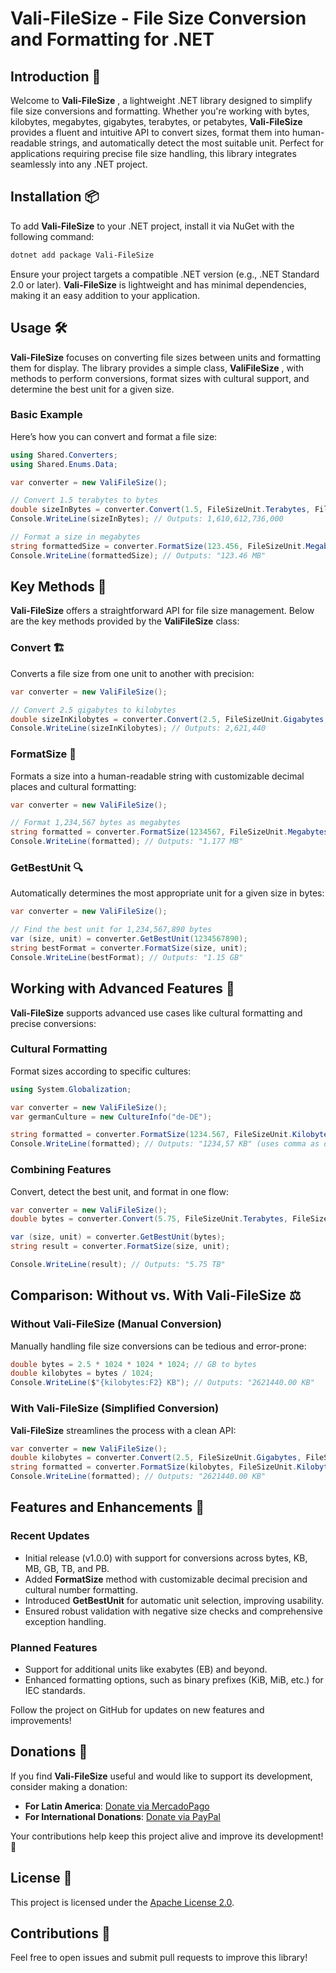 # Vali-FileSize - File Size Conversion and Formatting for .NET


## Introduction 🚀

Welcome to **Vali-FileSize** , a lightweight .NET library designed to simplify file size conversions and formatting. Whether you're working with bytes, kilobytes, megabytes, gigabytes, terabytes, or petabytes, **Vali-FileSize** provides a fluent and intuitive API to convert sizes, format them into human-readable strings, and automatically detect the most suitable unit. Perfect for applications requiring precise file size handling, this library integrates seamlessly into any .NET project.

## Installation 📦
To add **Vali-FileSize** to your .NET project, install it via NuGet with the following command:

```sh
dotnet add package Vali-FileSize
```

Ensure your project targets a compatible .NET version (e.g., .NET Standard 2.0 or later). **Vali-FileSize** is lightweight and has minimal dependencies, making it an easy addition to your application.

## Usage 🛠️

**Vali-FileSize** focuses on converting file sizes between units and formatting them for display. The library provides a simple class, **ValiFileSize** , with methods to perform conversions, format sizes with cultural support, and determine the best unit for a given size.

### Basic Example

Here’s how you can convert and format a file size:

```csharp
using Shared.Converters;
using Shared.Enums.Data;

var converter = new ValiFileSize();

// Convert 1.5 terabytes to bytes
double sizeInBytes = converter.Convert(1.5, FileSizeUnit.Terabytes, FileSizeUnit.Bytes);
Console.WriteLine(sizeInBytes); // Outputs: 1,610,612,736,000

// Format a size in megabytes
string formattedSize = converter.FormatSize(123.456, FileSizeUnit.Megabytes);
Console.WriteLine(formattedSize); // Outputs: "123.46 MB"
```

## Key Methods 📝

**Vali-FileSize** offers a straightforward API for file size management. Below are the key methods provided by the **ValiFileSize** class:

### Convert 🏗️

Converts a file size from one unit to another with precision:

```csharp
var converter = new ValiFileSize();

// Convert 2.5 gigabytes to kilobytes
double sizeInKilobytes = converter.Convert(2.5, FileSizeUnit.Gigabytes, FileSizeUnit.Kilobytes);
Console.WriteLine(sizeInKilobytes); // Outputs: 2,621,440
```

### FormatSize 🎨

Formats a size into a human-readable string with customizable decimal places and cultural formatting:

```csharp
var converter = new ValiFileSize();

// Format 1,234,567 bytes as megabytes
string formatted = converter.FormatSize(1234567, FileSizeUnit.Megabytes, decimalPlaces: 3);
Console.WriteLine(formatted); // Outputs: "1.177 MB"
```
### GetBestUnit 🔍

Automatically determines the most appropriate unit for a given size in bytes:

```csharp
var converter = new ValiFileSize();

// Find the best unit for 1,234,567,890 bytes
var (size, unit) = converter.GetBestUnit(1234567890);
string bestFormat = converter.FormatSize(size, unit);
Console.WriteLine(bestFormat); // Outputs: "1.15 GB"
```

## Working with Advanced Features 🧩

**Vali-FileSize** supports advanced use cases like cultural formatting and precise conversions:

### Cultural Formatting

Format sizes according to specific cultures:

```csharp
using System.Globalization;

var converter = new ValiFileSize();
var germanCulture = new CultureInfo("de-DE");

string formatted = converter.FormatSize(1234.567, FileSizeUnit.Kilobytes, 2, germanCulture);
Console.WriteLine(formatted); // Outputs: "1234,57 KB" (uses comma as decimal separator)
```

### Combining Features

Convert, detect the best unit, and format in one flow:

```csharp
var converter = new ValiFileSize();
double bytes = converter.Convert(5.75, FileSizeUnit.Terabytes, FileSizeUnit.Bytes);

var (size, unit) = converter.GetBestUnit(bytes);
string result = converter.FormatSize(size, unit);

Console.WriteLine(result); // Outputs: "5.75 TB"
```

## Comparison: Without vs. With Vali-FileSize ⚖️

### Without Vali-FileSize (Manual Conversion)

Manually handling file size conversions can be tedious and error-prone:

```csharp
double bytes = 2.5 * 1024 * 1024 * 1024; // GB to bytes
double kilobytes = bytes / 1024;
Console.WriteLine($"{kilobytes:F2} KB"); // Outputs: "2621440.00 KB"
```

### With Vali-FileSize (Simplified Conversion)

**Vali-FileSize** streamlines the process with a clean API:

```csharp
var converter = new ValiFileSize();
double kilobytes = converter.Convert(2.5, FileSizeUnit.Gigabytes, FileSizeUnit.Kilobytes);
string formatted = converter.FormatSize(kilobytes, FileSizeUnit.Kilobytes);
Console.WriteLine(formatted); // Outputs: "2621440.00 KB"
```
## Features and Enhancements 🌟

### Recent Updates

- Initial release (v1.0.0) with support for conversions across bytes, KB, MB, GB, TB, and PB.
- Added **FormatSize** method with customizable decimal precision and cultural number formatting.
- Introduced **GetBestUnit** for automatic unit selection, improving usability.
- Ensured robust validation with negative size checks and comprehensive exception handling.

### Planned Features

- Support for additional units like exabytes (EB) and beyond.
- Enhanced formatting options, such as binary prefixes (KiB, MiB, etc.) for IEC standards.

Follow the project on GitHub for updates on new features and improvements!

## Donations 💖
If you find **Vali-FileSize** useful and would like to support its development, consider making a donation:

- **For Latin America**: [Donate via MercadoPago](https://link.mercadopago.com.pe/felipermm)
- **For International Donations**: [Donate via PayPal](https://paypal.me/felipeRMM?country.x=PE&locale.x=es_XC)


Your contributions help keep this project alive and improve its development! 🚀

## License 📜
This project is licensed under the [Apache License 2.0](https://www.apache.org/licenses/LICENSE-2.0).

## Contributions 🤝
Feel free to open issues and submit pull requests to improve this library!
